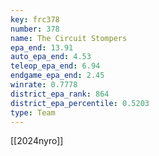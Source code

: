 ```yaml
---
key: frc378
number: 378
name: The Circuit Stompers
epa_end: 13.91
auto_epa_end: 4.53
teleop_epa_end: 6.94
endgame_epa_end: 2.45
winrate: 0.7778
district_epa_rank: 864
district_epa_percentile: 0.5203
type: Team
---
```

[[2024nyro]]
